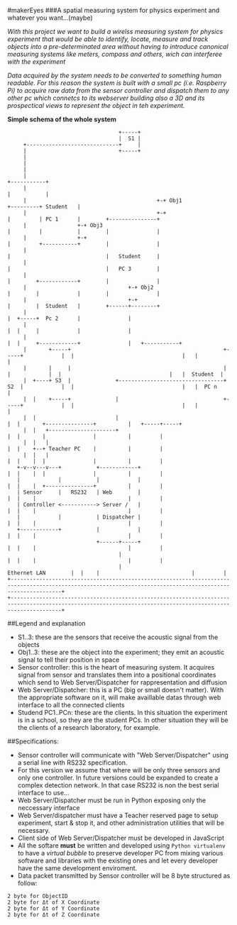 #makerEyes
###A spatial measuring system for physics experiment and whatever you want...(maybe)

*With this project we want to build a wirelss measuring system for physics experiment that would be able to identify, locate, measure and track objects into a pre-determinated area without having to introduce canonical measuring systems like meters, compass and others, wich can interferee with the experiment*

*Data acquired by the system needs to be converted to something human readable. For this reason the system is built with a small pc (i.e. Raspberry Pi) to acquire raw data from the sensor controller and dispatch them to any other pc which connetcs to its webserver building also a 3D and its prospectical views to represent the object in teh experiment.*

**Simple schema of the whole system**

```
                                   +-----+
                                   |  S1 |
     +-----------------------------+     |
     |                             +-----+
     |
     |
     |
     |                                                                                           +-----------+
     |                                                                                           |           |
     |                                         +-+ Obj1                                +---------+ Student   |
     |                                         +-+                                     |         | PC 1      |        +---------------+
     |                +-+ Obj3                                                         |         |           |        |               |
     |                +-+                                                              |         +-----------+        |               |
     |                                                                                 |                              |   Student     |
     |                                                                                 |                              |   PC 3        |
     |                                                                                 |        +------------+        |               |
     |                                +-+ Obj2                                         |        |            |        |               |
     |                                +-+                                              |        |  Student   |        +------+--------+
     |                                                                                 |  +-----+  Pc 2      |               |
     |                                                                                 |  |     |            |               |
     |                                                                                 |  |     +------------+               |   +-----------+
     |       +-----+                                                +-----+            |  |                                  |   |           |
     |       |     |                                                |     |            |  |                                  |   |  Student  |
     |  +----+ S3  |              +---------------------------------+ S2  |            |  |                                  |   |  PC n     |
     |  |    +-----+              |                                 +-----+            |  |                                  |   |           |
     |  |                         |                                                    |  |       +---------------+          |   +-----+-----+
     |  |   +---------------------+                                                    |  |       |               |          |         |
     |  |   |                                                                          |  |    +--+ Teacher PC    |          |         |
     |  |   |                                                                          |  |    |  |               |          |         |
   +-v--v---v---+           +------------+                                             |  |    |  |               |          |         |
   |            |           |            |                                             |  |    |  +---------------+          |         |
   | Sensor     |   RS232   | Web        |                                             |  |    |                             |         |
   | Controller <-----------> Server /   |                                             |  |    |                             |         |
   |            |           | Dispatcher |                                             |  |    |                             |         |
   +------------+           |            |                                             |  |    |                             |         |
                            +------+-----+                                             |  |    |                             |         |
                                   |                                                   |  |    |                             |         |
                                   |                               Ethernet LAN        |  |    |                             |         |
+------------------------------------------------------------------------------------------------------------------------------------------------------------+
+------------------------------------------------------------------------------------------------------------------------------------------------------------+
```

##Legend and explanation
- S1..3: these are the sensors that receive the acoustic signal from the objects 
- Obj1..3: these are the object into the experiment; they emit an acoustic signal to tell their position in space
- Sensor controller: this is the heart of measuring system. It acquires signal from sensor and translates them into a positional coordinates which send to Web Server/Dispatcher for rappresentation and diffusion
- Web Server/Dispatcher: this is a PC (big or small doesn't matter). With the appropriate software on it, will make availlable datas through web interface to all the connected clients
- Studend PC1..PCn: these are the clients. In this situation the experiment is in a school, so they are the student PCs. In other situation they will be the clients of a research laboratory, for example.  

##Specifications:

* Sensor controller will communicate with "Web Server/Dispatcher" using a serial line with RS232 specification.
* For this version we assume that where will be only three sensors and only one controller. In future versions could be expanded to create a complex detection network. In that case RS232 is non the best serial interface to use...
* Web Server/Dispatcher must be run in Python exposing only the neccessary interface
* Web Server/dispatcher must have a Teacher reserved page to setup experiment, start & stop it, and other administration utilities that will be necessary.
* Client side of Web Server/Dispatcher must be developed in JavaScript
* All the softare **must** be written and developed using `Python virtualenv` to have a *virtual bubble* to preserve developer PC from mixing various software and libraries with the existing ones and let every developer have the same development enviroment.
* Data packet transmitted by Sensor controller will be 8 byte structured as follow:

```
2 byte for ObjectID
2 byte for Δt of X Coordinate
2 byte for Δt of Y Coordinate
2 byte for Δt of Z Coordinate
```


